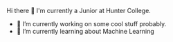 Hi there 👋
I'm currently a Junior at Hunter College. 
- 🔭 I’m currently working on some cool stuff probably.
- 🌱 I’m currently learning about Machine Learning


